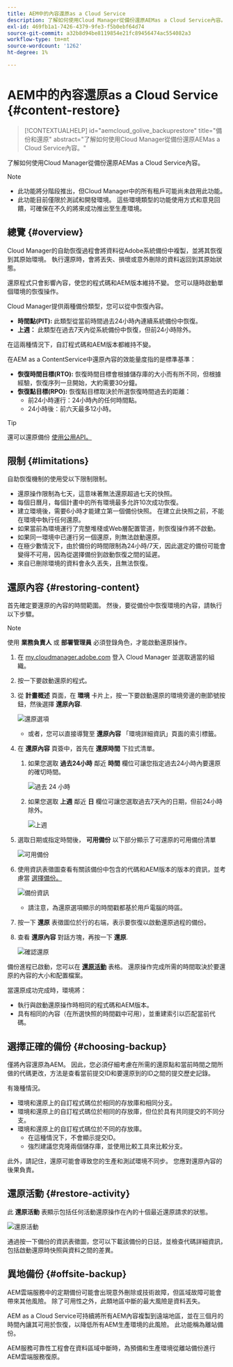 ```yaml
---
title: AEM中的內容還原as a Cloud Service
description: 了解如何使用Cloud Manager從備份還原AEMas a Cloud Service內容。
exl-id: 469fb1a1-7426-4379-9fe3-f5b0ebf64d74
source-git-commit: a32b8d94be8119854e21fc89456474ac554082a3
workflow-type: tm+mt
source-wordcount: '1262'
ht-degree: 1%

---
```



# AEM中的內容還原as a Cloud Service {#content-restore}

>[!CONTEXTUALHELP]
>id="aemcloud_golive_backuprestore"
>title="備份和還原"
>abstract="了解如何使用Cloud Manager從備份還原AEMas a Cloud Service內容。"

了解如何使用Cloud Manager從備份還原AEMas a Cloud Service內容。

>[!NOTE]
>
>* 此功能將分階段推出，但Cloud Manager中的所有租戶可能尚未啟用此功能。
>* 此功能目前僅限於測試和開發環境。 這些環境類型的功能使用方式和意見回饋，可確保在不久的將來成功推出至生產環境。


## 總覽 {#overview}

Cloud Manager的自助恢復過程會將資料從Adobe系統備份中複製，並將其恢復到其原始環境。 執行還原時，會將丟失、損壞或意外刪除的資料返回到其原始狀態。

還原程式只會影響內容，使您的程式碼和AEM版本維持不變。 您可以隨時啟動單個環境的恢復操作。

Cloud Manager提供兩種備份類型，您可以從中恢復內容。

* **時間點(PIT):** 此類型從當前時間過去24小時內連續系統備份中恢復。
* **上週：** 此類型在過去7天內從系統備份中恢復，但前24小時除外。

在這兩種情況下，自訂程式碼和AEM版本都維持不變。

在AEM as a ContentService中還原內容的效能量度指的是標準基準：

* **恢復時間目標(RTO):** 恢復時間目標會根據儲存庫的大小而有所不同，但根據經驗，恢復序列一旦開始，大約需要30分鐘。
* **恢復點目標(RPO):** 恢復點目標取決於所選恢復時間過去的距離：
   * 前24小時運行：24小時內的任何時間點。
   * 24小時後：前六天最多12小時。

>[!TIP]
>
>還可以還原備份 [使用公用API。](https://developer.adobe.com/experience-cloud/cloud-manager/reference/api/)

## 限制 {#limitations}

自助恢復機制的使用受以下限制限制。

* 還原操作限制為七天，這意味著無法還原超過七天的快照。
* 每個日曆月，每個計畫中的所有環境最多允許10次成功恢復。
* 建立環境後，需要6小時才能建立第一個備份快照。 在建立此快照之前，不能在環境中執行任何還原。
* 如果當前為環境運行了完整堆棧或Web層配置管道，則恢復操作將不啟動。
* 如果同一環境中已運行另一個還原，則無法啟動還原。
* 在極少數情況下，由於備份的時間限制為24小時/7天，因此選定的備份可能會變得不可用，因為從選擇備份到啟動恢復之間的延遲。
* 來自已刪除環境的資料會永久丟失，且無法恢復。

## 還原內容 {#restoring-content}

首先確定要還原的內容的時間範圍。 然後，要從備份中恢復環境的內容，請執行以下步驟。

>[!NOTE]
>
>使用 **業務負責人** 或 **部署管理員** 必須登錄角色，才能啟動還原操作。

1. 在 [my.cloudmanager.adobe.com](https://my.cloudmanager.adobe.com/) 登入 Cloud Manager 並選取適當的組織。

1. 按一下要啟動還原的程式。

1. 從 **計畫概述** 頁面，在 **環境** 卡片上，按一下要啟動還原的環境旁邊的刪節號按鈕，然後選擇 **還原內容**.

   ![還原選項](assets/backup-option.png)

   * 或者，您可以直接導覽至 **還原內容** 「環境詳細資訊」頁面的索引標籤。

1. 在 **還原內容** 頁簽中，首先在 **還原時間** 下拉式清單。

   1. 如果您選取 **過去24小時** 鄰近 **時間** 欄位可讓您指定過去24小時內要還原的確切時間。

      ![過去 24 小時](assets/backup-time.png)

   1. 如果您選取 **上週** 鄰近 **日** 欄位可讓您選取過去7天內的日期，但前24小時除外。

      ![上週](assets/backup-date.png)

1. 選取日期或指定時間後， **可用備份** 以下部分顯示了可還原的可用備份清單

   ![可用備份](assets/backup-available.png)

1. 使用資訊表徵圖查看有關該備份中包含的代碼和AEM版本的版本的資訊，並考慮當 [選擇備份。](#choosing-the-right-backup)

   ![備份資訊](assets/backup-info.png)

   * 請注意，為還原選項顯示的時間戳都基於用戶電腦的時區。

1. 按一下 **還原** 表徵圖位於行的右端，表示要恢復以啟動還原過程的備份。

1. 查看 **還原內容** 對話方塊，再按一下 **還原**.

   ![確認還原](assets/backup-restore.png)

備份進程已啟動，您可以在 **[還原活動](#restore-activity)** 表格。 還原操作完成所需的時間取決於要還原的內容的大小和配置檔案。

當還原成功完成時，環境將：

* 執行與啟動還原操作時相同的程式碼和AEM版本。
* 具有相同的內容（在所選快照的時間戳中可用），並重建索引以匹配當前代碼。

## 選擇正確的備份 {#choosing-backup}

僅將內容還原為AEM。 因此，您必須仔細考慮在所需的還原點和當前時間之間所做的代碼更改，方法是查看當前提交ID和要還原到的ID之間的提交歷史記錄。

有幾種情況。

* 環境和還原上的自訂程式碼位於相同的存放庫和相同分支。
* 環境和還原上的自訂程式碼位於相同的存放庫，但位於具有共同提交的不同分支。
* 環境和還原上的自訂程式碼位於不同的存放庫。
   * 在這種情況下，不會顯示提交ID。
   * 強烈建議您克隆兩個儲存庫，並使用比較工具來比較分支。

此外，請記住，還原可能會導致您的生產和測試環境不同步。 您應對還原內容的後果負責。

## 還原活動 {#restore-activity}

此 **還原活動** 表顯示包括任何活動還原操作在內的十個最近還原請求的狀態。

![還原活動](assets/backup-activity.png)

通過按一下備份的資訊表徵圖，您可以下載該備份的日誌，並檢查代碼詳細資訊，包括啟動還原時快照與資料之間的差異。

## 異地備份 {#offsite-backup}

AEM雲端服務中的定期備份可能會出現意外刪除或技術故障，但區域故障可能會帶來其他風險。 除了可用性之外，此類地區中斷的最大風險是資料丟失。

AEM as a Cloud Service可持續將所有AEM內容複製到遠端地區，並在三個月的時間內讓其可用於恢復，以降低所有AEM生產環境的此風險。 此功能稱為離站備份。

AEM服務可靠性工程會在資料區域中斷時，為預備和生產環境從離站備份進行AEM雲端服務復原。
